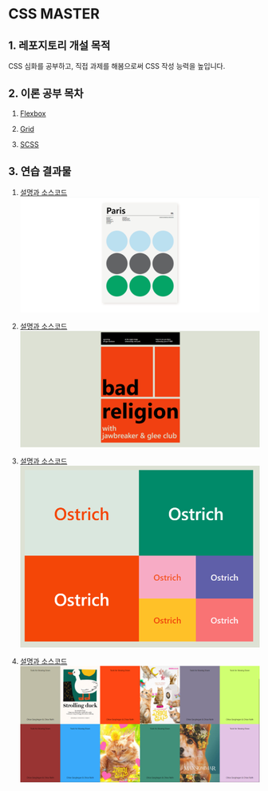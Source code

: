 # CSS MASTER

## 1. 레포지토리 개설 목적

CSS 심화를 공부하고, 직접 과제를 해봄으로써 CSS 작성 능력을 높입니다.

## 2. 이론 공부 목차

1. <a href="내용정리\01.Flexbox"> Flexbox </a>

2. <a href="내용정리\02.Grid"> Grid </a>

3. <a href="내용정리\03.SCSS"> SCSS </a>

## 3. 연습 결과물

1. <a href="practice\01"> 설명과 소스코드 </a>
   <img src="practice\01\image.png" />

2. <a href="practice\02"> 설명과 소스코드 </a>
   <img src="practice\02\image.png" />

3. <a href="practice\03"> 설명과 소스코드 </a>
   <img src="practice\03\image.png" />

4. <a href="practice\04"> 설명과 소스코드 </a>
   <img src="practice\04\image.png" />
